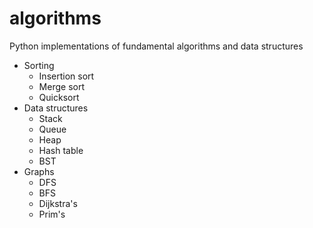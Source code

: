 algorithms
==========

Python implementations of fundamental algorithms and data structures

- Sorting
    - Insertion sort
    - Merge sort
    - Quicksort
- Data structures
    - Stack
    - Queue
    - Heap
    - Hash table
    - BST
- Graphs
    - DFS
    - BFS
    - Dijkstra's
    - Prim's
